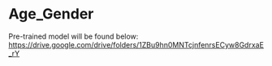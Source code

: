 # Age_Gender

Pre-trained model will be found below:
https://drive.google.com/drive/folders/1ZBu9hn0MNTcjnfenrsECyw8GdrxaE_rY
